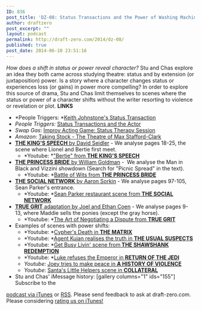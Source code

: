 ```yaml
---
ID: 836
post_title: 'DZ-08: Status Transactions and the Power of Washing Machines'
author: draftzero
post_excerpt: ""
layout: podcast
permalink: http://draft-zero.com/2014/dz-08/
published: true
post_date: 2014-06-10 23:51:16
---
```

*How does a shift in status or power reveal character?* Stu and Chas explore an idea they both came across studying theatre: status and by extension (or juxtaposition) power. Is a story where a character changes status or experiences loss (or gains) in power more compelling? In order to explore this source of drama, Stu and Chas limit themselves to scenes where the status or power of a character shifts without the writer resorting to violence or revelation or plot. **LINKS** 
*   *People Triggers: *<a href="http://peopletriggers.wordpress.com/2010/04/22/the-status-transaction/" target="_blank">Keith Johnstone's Status Transaction</a>
*   *People Triggers:* <a href="http://peopletriggers.wordpress.com/2010/04/26/status-transactions-and-the-actor/" target="_blank">Status Transactions and the Actor</a>
*   *Swap Gas*: <a href="http://www.jeremiahmurphy.net/blog/?p=712" target="_blank">Improv Acting Game: Status Therapy Session</a>
*   *Amazon*: <a href="http://www.amazon.com/Taking-Stock-The-Theatre-Stafford-Clark/dp/1854598406" target="_blank">Taking Stock - The Theatre of Max Stafford-Clark</a>
*   <a href="http://www.pages.drexel.edu/~ina22/splaylib/Screenplay-Kings_Speech_The.pdf" target="_blank"><strong>THE KING'S SPEECH</strong> by David Seidler</a> - We analyse pages 18-25, the scene where Lionel and Bertie first meet. 
    *   *Youtube: *<a href="https://www.youtube.com/watch?v=ZgTPw8HP6LY" target="_blank">"Bertie" from <strong>THE KING'S SPEECH</strong></a>
*   <a href="http://www.imsdb.com/scripts/Princess-Bride,-The.html" target="_blank"><strong>THE PRINCESS BRIDE</strong> by William Goldman</a> -  We analyse the Man in Black and Vizzini showdown (Search for "Picnic Spread" in the text). 
    *   *Youtube: *<a href="https://www.youtube.com/watch?v=U_eZmEiyTo0" target="_blank">Battle of Wits from <strong>THE PRINCESS BRIDE</strong></a>
*   <a href="http://flash.sonypictures.com/video/movies/thesocialnetwork/awards/thesocialnetwork_screenplay.pdf" target="_blank"><strong>THE SOCIAL NETWORK</strong> by Aaron Sorkin</a> - We analyse pages 97-105, Sean Parker's entrance. 
    *   *Youtube: *<a href="https://www.youtube.com/watch?v=dU6scly2AFU" target="_blank">Sean Parker restaurant scene from </a><a href="https://www.youtube.com/watch?v=dU6scly2AFU" target="_blank"><strong>THE SOCIAL NETWORK</strong></a>
*   <a href="http://moviecultists.com/wp-content/uploads/screenplays/true-grit.pdf" target="_blank"><strong>TRUE GRIT</strong> adaptation by Joel and Ethan Coen</a> - We analyse pages 9-13, where Maddie sells the ponies (except the gray horse). 
    *   *Youtube: *<a href="https://www.youtube.com/watch?v=714Xl-G5qaI" target="_blank">The Art of Negotiating a Dispute from </a><a href="https://www.youtube.com/watch?v=714Xl-G5qaI" target="_blank"><strong>TRUE GRIT</strong></a>
*   Examples of scenes with power shifts: 
    *   *Youtube: *<a href="https://www.youtube.com/watch?v=gT3hO_5Qzlg" target="_blank">Cypher's Death in <strong>THE MATRIX</strong></a>
    *   *Youtube: *<a href="https://www.youtube.com/watch?v=XYXXhn9fMYs" target="_blank">Agent Kujan realises the truth in <strong>THE USUAL SUSPECTS</strong></a>
    *   *Youtube: *<a href="https://www.youtube.com/watch?v=46GwJbrMghQ" target="_blank">Get Busy Livin' scene from<strong> THE SHAWSHANK REDEMPTION</strong></a>
    *   *Youtube: *<a href="https://www.youtube.com/watch?v=_RFYoZ7H67A" target="_blank">Luke refuses the Emperor in <strong>RETURN OF THE JEDI</strong></a>
    *   *Youtube:* <a href="https://www.youtube.com/watch?v=rhIEAiDyM20" target="_blank">Joey tries to make peace in </a><a href="https://www.youtube.com/watch?v=rhIEAiDyM20" target="_blank"><strong>A HISTORY OF VIOLENCE</strong></a>
    *   *Youtube*: <a href="https://www.youtube.com/watch?v=nQzY10-9HSU" target="_blank">Santa's Little Helpers scene in <strong>COLLATERAL</strong></a>
*   Stu and Chas' iMessage history: [gallery columns="1" ids="155"] Subscribe to the 

[podcast via iTunes][1] or [RSS][2]. Please send feedback to ask at draft-zero.com. Please considering [rating us on iTunes!][1]

 [1]: https://itunes.apple.com/au/podcast/draft-zero-screenwriting-podcast/id847126598?mt=2&ls=1
 [2]: http://draftzero.libsyn.com/rss